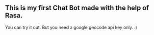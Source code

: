 ## This is my first Chat Bot made with the help of Rasa.

You can try it out. But you need a google geocode api key only. :)
